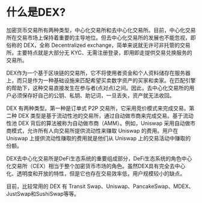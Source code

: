 # 什么是DEX?

加密货币交易所有两种类型，中心化交易所和去中心化交易所。目前，中心化交易所在交易市场上保持着重要的主导地位。但去中心化交易所的发展也不能忽视，即俗称的 DEX，全称 Decentralized exchange，简单来说就无许可非托管的交易所。主要特点就是大部分无 KYC、无需注册登录，即用即走提供交易兑换服务的交易所。

DEX作为一个基于区块链的交易所，它不将使用者资金和个人资料储存在服务器上，而只是作为一种基础设施来匹配希望买卖数字资产的买家和卖家。在匹配引擎的帮助下，这种交易直接发生在参与者(点对点)之间。因此，去中心化交易所的用户必须保存好自己的公钥、私钥、助记词，一旦丢失，资产就无法收回。

DEX 有两种类型。第一种是订单式 P2P 交易所，它采用竞价模式来完成交易。第二种 DEX 类型是基于流动性池的交易所，通过自动做市商来完成交易。基于流动性池 DEX 背后的算法被称为自动做市商（AMM）。例如，Uniswap 采用自动做市商模式，允许所有人向交易所提供流动性来赚取 Uniswap 的费用。用户在 Uniswap 上提供流动性赚取的费用就是他们从 Uniswap 上的交易活动中赚取的份额。

DEX去中心化交易所是DeFi生态系统的重要组成部分，DeFi生态系统的角色中心化交易所（CEX）相当于整个加密货币市场的角色。虽然DEX具有完全去中心化、透明度和开放的特性，但是它也存在交易效率低，用户规模较小的缺点。

目前，比较常用的 DEX 有 Transit Swap、Uniswap、PancakeSwap、MDEX、JustSwap和SushiSwap等等。



